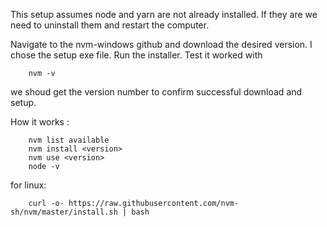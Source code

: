 This setup assumes node and yarn are not already installed. If they are we need to uninstall them and restart the computer. 

Navigate to the nvm-windows github and download the desired version. I chose the setup exe file. Run the installer. Test it worked with 

        nvm -v

we shoud get the version number to confirm successful download and setup. 

How it works : 

        nvm list available
        nvm install <version>
        nvm use <version>
        node -v

for linux:





        curl -o- https://raw.githubusercontent.com/nvm-sh/nvm/master/install.sh | bash                                                                    